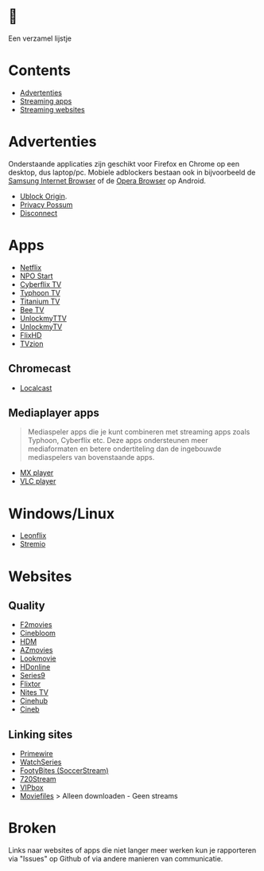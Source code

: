 # 🎥 
Een verzamel lijstje

# Contents
- [Advertenties](#advertenties)
- [Streaming apps](#apps)
- [Streaming websites](#websites)

# Advertenties
Onderstaande applicaties zijn geschikt voor Firefox en Chrome op een desktop, dus laptop/pc. Mobiele adblockers bestaan ook in bijvoorbeeld de [Samsung Internet Browser](https://play.google.com/store/apps/details?id=com.sec.android.app.sbrowser&hl=nl) of de [Opera Browser](https://play.google.com/store/apps/details?id=com.opera.browser&referrer=utm_source%3D%28direct%29_opera_com%26utm_medium%3Ddoc%26utm_campaign%3D%28direct%29_via_opera_com) op Android. 

- [Ublock Origin](https://addons.mozilla.org/en-US/firefox/addon/ublock-origin/). 
- [Privacy Possum](https://addons.mozilla.org/nl/firefox/addon/privacy-possum)  
- [Disconnect](https://addons.mozilla.org/nl/firefox/addon/disconnect/?src=search)  

# Apps
- [Netflix](https://play.google.com/store/apps/details?id=com.netflix.mediaclient&hl=nl)
- [NPO Start](https://play.google.com/store/apps/details?id=nl.uitzendinggemist&hl=nl)
- [Cyberflix TV](https://mega.nz/#!l5IRnSKJ!BYexmD_Mstaju-sPsEu_9dj71xrJ9rG4mo7vEjxspPQ)
- [Typhoon TV](https://mega.nz/#!F9gxySKa!SzXVO1zV5r8mrcPzETPesHtwA8j49bJ6RcVGXX9WwKs)
- [Titanium TV](https://mega.nz/#!sg4SCArL!Lqq5ukzm12aQAz_U3Zt0oa7Tj2TsVwVgFDxQ042ezCI) 
- [Bee TV](https://mega.nz/#!h0RWhIAC!m9ujAUxVwUsiNOcWTJYMp6Ex7KUISWnMFD90J5g_4vo)
- [UnlockmyTTV](https://mega.nz/#!9k50hSbY!cEUwVWlOjehBt_fKFTiI9VvL23F5sKyGpsiIdF3kyZY)
- [UnlockmyTV](https://mega.nz/#!o8AXhSSB!f_nSr-EW2xY8y4BilonGv30hpJywsXWoL1_xkFiv7fs)
- [FlixHD](https://mega.nz/#!g0ZSgQQA!fxftzjCR6l-_l3AAe4Bc0IynDvJY64I8XWMpjDc2VIA)
- [TVzion](https://www.reddit.com/r/TVZionApp)

## Chromecast
- [Localcast](https://play.google.com/store/apps/details?id=de.stefanpledl.localcast&hl=nl) 

## Mediaplayer apps
> Mediaspeler apps die je kunt combineren met streaming apps zoals Typhoon, Cyberflix etc. Deze apps ondersteunen meer mediaformaten en betere ondertiteling dan de ingebouwde mediaspelers van bovenstaande apps. 
- [MX player](https://play.google.com/store/apps/details?id=com.mxtech.videoplayer.ad&hl=nl)
- [VLC player](https://play.google.com/store/apps/details?id=org.videolan.vlc&hl=nl) 

# Windows/Linux
- [Leonflix](https://leonflix.net)
- [Stremio](https://www.stremio.com/)

# Websites
## Quality
- [F2movies](https://f2movies.to)
- [Cinebloom](https://cinebloom.org)
- [HDM](https://hdm.to)
- [AZmovies](https://azm.to)
- [Lookmovie](https://lookmovie.ag)
- [HDonline](https://ww.hdonline.eu) 
- [Series9](https://series9.to) 
- [Flixtor](https://flixtor.life)
- [Nites TV](https://nites.is) 
- [Cinehub](https://cinehub.wtf/) 
- [Cineb](https://cineb.net/) 

## Linking sites
- [Primewire](https://www.primewire.li/) 
- [WatchSeries](https://www1.swatchseries.to/)
- [FootyBites (SoccerStream)](https://footybite.com/reddit-soccer-streams-home/) 
- [720Stream](http://www.720pstream.me/) 
- [VIPbox](https://www.vipbox.live/) 
- [Moviefiles](https://moviefiles.org/index.php) > Alleen downloaden - Geen streams

# Broken
Links naar websites of apps die niet langer meer werken kun je rapporteren via "Issues" op Github of via andere manieren van communicatie.
